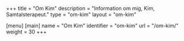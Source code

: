 +++
title = "Om Kim"
description = "Information om mig, Kim, Samtalsterapeut."
type = "om-kim"
layout = "om-kim"

[menu]
[main]
name = "Om Kim"
identifier = "om-kim"
url = "/om-kim/"
weight = 30
+++
